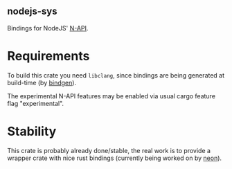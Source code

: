 nodejs-sys
----------

Bindings for NodeJS' [N-API](https://nodejs.org/dist/latest-v12.x/docs/api/n-api.html).

Requirements
============

To build this crate you need `libclang`, since bindings are being generated at build-time (by [bindgen](https://docs.rs/bindgen/)).

The experimental N-API features may be enabled via usual cargo feature flag "experimental".

Stability
=========

This crate is probably already done/stable, the real work is to provide a wrapper crate with nice rust bindings (currently being worked on by [neon](https://github.com/neon-bindings/neon/issues/444)).
